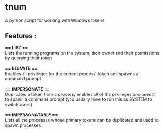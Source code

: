 # tnum
A python script for working with Windows tokens

<h2>Features :</h2>

<b>== LIST ==</b><br>
Lists the running programs on the system, their owner and their permissions by querying their token<br>
<br>
<b>== ELEVATE ==</b><br>
Enables all privileges for the current process' token and spawns a command prompt<br>
<br>
<b>== IMPERSONATE ==</b><br>
Duplicates a token from a process, enables all of it's privileges and uses it to spawn a command prompt (you usually have to run this as SYSTEM to switch users)<br>
<br>
<b>== IMPERSONATABLE ==</b><br>
Lists all the processes whose primary tokens can be duplicated and used to spawn processes
